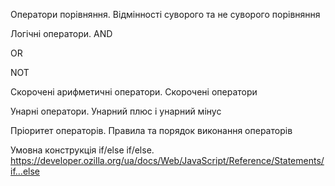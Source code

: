 Оператори порівняння.
Відмінності суворого та не суворого порівняння

Логічні оператори.
AND

OR

NOT

Скорочені арифметичні оператори.
Скорочені оператори

Унарні оператори.
Унарний плюс і унарний мінус

Пріоритет операторів.
Правила та порядок виконання операторів

Умовна конструкція if/else if/else.
https://developer.ozilla.org/ua/docs/Web/JavaScript/Reference/Statements/if...else

